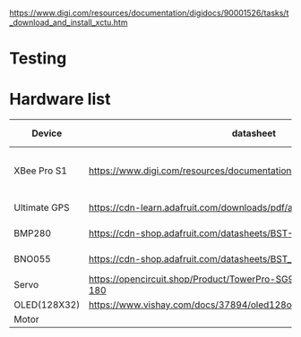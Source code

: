https://www.digi.com/resources/documentation/digidocs/90001526/tasks/t_download_and_install_xctu.htm

# 
# Testing
# Hardware list

| Device       | datasheet                                                    | port            | Current              | Reading Frequency |
| ------------ | ------------------------------------------------------------ | --------------- | -------------------- | ----------------- |
| XBee Pro S1  | https://www.digi.com/resources/documentation/digidocs/pdfs/90000982.pdf | RX-DOUT, TX-DIN | 215mA(TX), 55mA (RX) |                   |
| Ultimate GPS | https://cdn-learn.adafruit.com/downloads/pdf/adafruit-ultimate-gps.pdf | RX-, TX-        | 20-25(tracking)mA    | 4Hz               |
| BMP280       | https://cdn-shop.adafruit.com/datasheets/BST-BMP280-DS001-11.pdf | I2C: 19, 18     | max: 1.12mA          | 30Hz              |
| BNO055       | https://cdn-shop.adafruit.com/datasheets/BST_BNO055_DS000_12.pdf | I2C: 19, 18     | 0.4mA - 12.3mA       | 30Hz              |
| Servo        | https://opencircuit.shop/Product/TowerPro-SG90-9G-micro-servo-motor-180 |                 | **6-220-650mA**      | 4Hz               |
| OLED(128X32) | https://www.vishay.com/docs/37894/oled128o032dlpp3n00000.pdf |                 | 5-7mA                | 4Hz               |
| Motor        |                                                              |                 |                      | 4Hz               |

